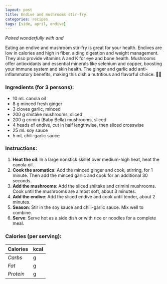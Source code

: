 ```yaml
---
layout: post
title: Endive and mushrooms stir-fry
categories: recipes
tags: [side, april, endive]
---
```


*Paired wonderfully with <a href="/recipes/"></a> and <a href="/recipes/"></a>*

Eating an endive and mushroom stir-fry is great for your health. Endives are low in calories and high in fiber, aiding digestion and weight management. They also provide vitamins A and K for eye and bone health. Mushrooms offer antioxidants and essential minerals like selenium and copper, boosting your immune system and skin health. The ginger and garlic add anti-inflammatory benefits, making this dish a nutritious and flavorful choice. 🌱🍄

### Ingredients (for 3 persons):
- 10 mL canola oil
- 8 g  minced fresh ginger
- 3 cloves garlic, minced
- 200 g shiitake mushrooms, sliced
- 200 g crimini (Baby Bella) mushrooms, sliced
- 4 heads of endive, cut in half lengthwise, then sliced crosswise
- 25 mL soy sauce
- 5 mL chili-garlic sauce

### Instructions:

1. **Heat the oil**: In a large nonstick skillet over medium-high heat, heat the canola oil.
2. **Cook the aromatics**: Add the minced ginger and cook, stirring, for 1 minute. Then add the minced garlic and cook for an additional 30 seconds.
3. **Add the mushrooms**: Add the sliced shiitake and crimini mushrooms. Cook until the mushrooms are almost soft, about 3 minutes.
4. **Add the endive**: Add the sliced endive and cook until tender, about 2 minutes.
5. **Season**: Stir in the soy sauce and chili-garlic sauce. Mix well to combine.
6. **Serve**: Serve hot as a side dish or with rice or noodles for a complete meal.

### Calories (per serving):

| **Calories** | kcal |
| ----------- | ----------- |
| *Carbs* | g |
| *Fat* | g |
| *Protein* | g |